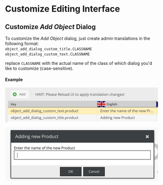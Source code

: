 # Customize Editing Interface

## Customize _Add Object_ Dialog
To customize the _Add Object_ dialog, just create admin translations in the following format:  
`object_add_dialog_custom_title.CLASSNAME`   
`object_add_dialog_custom_text.CLASSNAME`  

replace `CLASSNAME` with the actual name of the class of which dialog you'd like to customize (case-sensitive). 

#### Example
 ![Admin translation configuration](../img/object-create-dialog-admin-translations.png)  
 
 ![add object dialog box](../img/object-create-dialog-box.png)